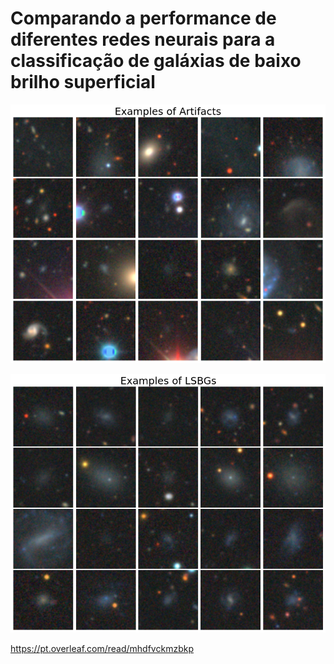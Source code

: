 # Comparando a performance de diferentes redes neurais para a classificação de galáxias de baixo brilho superficial


![alt text](https://github.com/Manuelstv/VIT-LSBGs/blob/main/img_artifacts.png?raw=true)

![alt text](https://github.com/Manuelstv/VIT-LSBGs/blob/main/img_lsbgs.png?raw=true)

https://pt.overleaf.com/read/mhdfvckmzbkp
